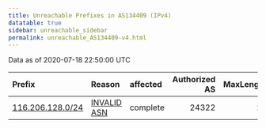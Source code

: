 ```yaml
---
title: Unreachable Prefixes in AS134409 (IPv4)
datatable: true
sidebar: unreachable_sidebar
permalink: unreachable_AS134409-v4.html
---
```


Data as of 2020-07-18 22:50:00 UTC


<div class="datatable-begin"></div>

| Prefix                                                     | Reason                                                                                                   | affected   |   Authorized AS |   MaxLength | Anchor                                       |   unreachable /24s |
|:-----------------------------------------------------------|:---------------------------------------------------------------------------------------------------------|:-----------|----------------:|------------:|:---------------------------------------------|-------------------:|
| [116.206.128.0/24](https://stat.ripe.net/116.206.128.0/24) | [INVALID ASN](https://rpki-validator.ripe.net/announcement-preview?asn=AS134409&prefix=116.206.128.0/24) | complete   |           24322 |          23 | [APNIC](unreachable_APNIC_RPKI_Root-v4.html) |                  1 |

<div class="datatable-end"></div>